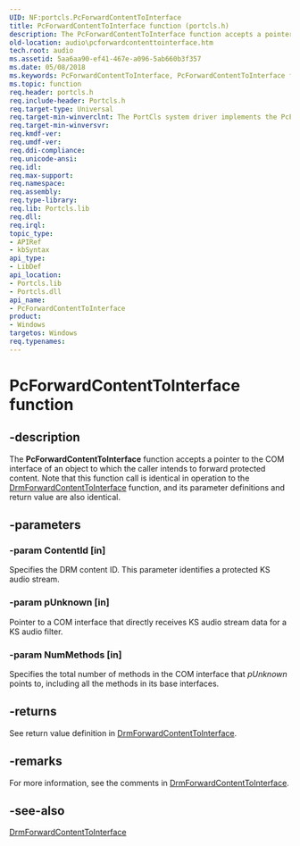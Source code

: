 ```yaml
---
UID: NF:portcls.PcForwardContentToInterface
title: PcForwardContentToInterface function (portcls.h)
description: The PcForwardContentToInterface function accepts a pointer to the COM interface of an object to which the caller intends to forward protected content.
old-location: audio\pcforwardcontenttointerface.htm
tech.root: audio
ms.assetid: 5aa6aa90-ef41-467e-a096-5ab660b3f357
ms.date: 05/08/2018
ms.keywords: PcForwardContentToInterface, PcForwardContentToInterface function [Audio Devices], audio.pcforwardcontenttointerface, audpc-routines_1c3b8e8d-556e-4029-9e25-5a2e083dd17f.xml, portcls/PcForwardContentToInterface
ms.topic: function
req.header: portcls.h
req.include-header: Portcls.h
req.target-type: Universal
req.target-min-winverclnt: The PortCls system driver implements the PcForwardContentToInterface function in Microsoft Windows XP and later operating systems.
req.target-min-winversvr: 
req.kmdf-ver: 
req.umdf-ver: 
req.ddi-compliance: 
req.unicode-ansi: 
req.idl: 
req.max-support: 
req.namespace: 
req.assembly: 
req.type-library: 
req.lib: Portcls.lib
req.dll: 
req.irql: 
topic_type:
- APIRef
- kbSyntax
api_type:
- LibDef
api_location:
- Portcls.lib
- Portcls.dll
api_name:
- PcForwardContentToInterface
product:
- Windows
targetos: Windows
req.typenames: 
---
```


# PcForwardContentToInterface function


## -description


The <b>PcForwardContentToInterface</b> function accepts a pointer to the COM interface of an object to which the caller intends to forward protected content. Note that this function call is identical in operation to the <a href="https://docs.microsoft.com/windows-hardware/drivers/ddi/content/drmk/nf-drmk-drmforwardcontenttointerface">DrmForwardContentToInterface</a> function, and its parameter definitions and return value are also identical.


## -parameters




### -param ContentId [in]

Specifies the DRM content ID. This parameter identifies a protected KS audio stream.


### -param pUnknown [in]

Pointer to a COM interface that directly receives KS audio stream data for a KS audio filter.


### -param NumMethods [in]

Specifies the total number of methods in the COM interface that <i>pUnknown</i> points to, including all the methods in its base interfaces.


## -returns



See return value definition in <a href="https://docs.microsoft.com/windows-hardware/drivers/ddi/content/drmk/nf-drmk-drmforwardcontenttointerface">DrmForwardContentToInterface</a>.




## -remarks



For more information, see the comments in <a href="https://docs.microsoft.com/windows-hardware/drivers/ddi/content/drmk/nf-drmk-drmforwardcontenttointerface">DrmForwardContentToInterface</a>.




## -see-also




<a href="https://docs.microsoft.com/windows-hardware/drivers/ddi/content/drmk/nf-drmk-drmforwardcontenttointerface">DrmForwardContentToInterface</a>
 

 

